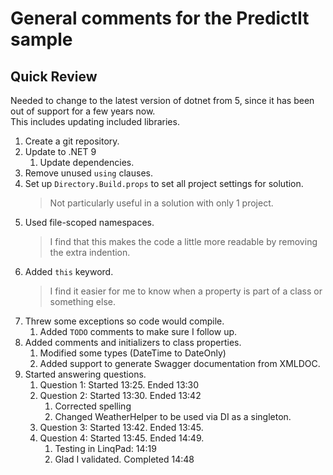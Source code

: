 # General comments for the PredictIt sample

## Quick Review

Needed to change to the latest version of dotnet from 5, since it has been out of support for a few years now.  
This includes updating included libraries.

1. Create a git repository.
1. Update to .NET 9
    1. Update dependencies.
1. Remove unused ```using``` clauses.
1. Set up ```Directory.Build.props``` to set all project settings for solution.
    > Not particularly useful in a solution with only 1 project.
1. Used file-scoped namespaces.
    > I find that this makes the code a little more readable by removing the extra indention.
1. Added ```this``` keyword.
    > I find it easier for me to know when a property is part of a class or something else.
1. Threw some exceptions so code would compile. 
    1. Added ```TODO``` comments to make sure I follow up.
1. Added comments and initializers to class properties.
    1. Modified some types (DateTime to DateOnly)
    1. Added support to generate Swagger documentation from XMLDOC.
1. Started answering questions.
    1. Question 1: Started 13:25. Ended 13:30
    1. Question 2: Started 13:30. Ended 13:42
        1. Corrected spelling
        1. Changed WeatherHelper to be used via DI as a singleton.
    1. Question 3: Started 13:42. Ended 13:45.
    1. Question 4: Started 13:45. Ended 14:49.
        1. Testing in LinqPad: 14:19
        1. Glad I validated. Completed 14:48